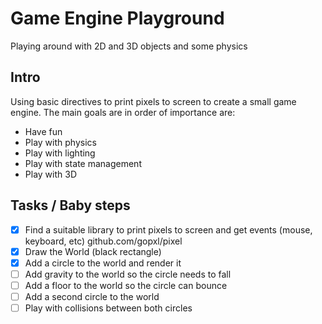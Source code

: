 # Game Engine Playground

Playing around with 2D and 3D objects and some physics

## Intro

Using basic directives to print pixels to screen to create a small game engine.
The main goals are in order of importance are:

- Have fun
- Play with physics
- Play with lighting
- Play with state management
- Play with 3D

## Tasks / Baby steps

- [x] Find a suitable library to print pixels to screen and get events (mouse, keyboard, etc)
  github.com/gopxl/pixel
- [x] Draw the World (black rectangle)
- [x] Add a circle to the world and render it
- [ ] Add gravity to the world so the circle needs to fall
- [ ] Add a floor to the world so the circle can bounce
- [ ] Add a second circle to the world
- [ ] Play with collisions between both circles